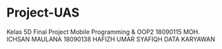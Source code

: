 # Project-UAS
Kelas 5D
Final Project Mobile Programming & OOP2
18090115 MOH. ICHSAN MAULANA
18090138 HAFIZH UMAR SYAFIQH
DATA KARYAWAN
